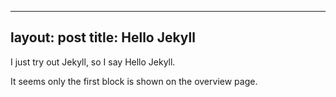 ---
layout: post
title: Hello Jekyll
-------------------

I just try out Jekyll, so I say Hello Jekyll.

It seems only the first block is shown on the overview page.
